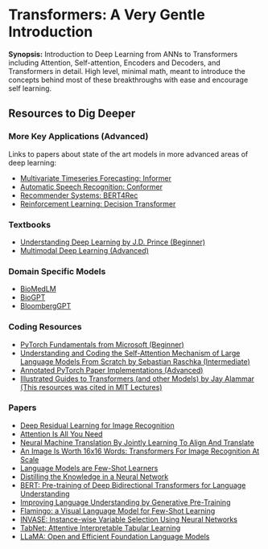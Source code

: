 # Transformers: A Very Gentle Introduction

**Synopsis:** Introduction to Deep Learning from ANNs to Transformers including Attention, Self-attention, Encoders and Decoders, and Transformers in detail. High level, minimal math, meant to introduce the concepts behind most of these breakthroughs with ease and encourage self learning.

## Resources to Dig Deeper

### More Key Applications (Advanced)

Links to papers about state of the art models in more advanced areas of deep learning:

- [Multivariate Timeseries Forecasting: Informer](https://arxiv.org/abs/2012.07436)
- [Automatic Speech Recognition: Conformer](https://arxiv.org/abs/2005.08100)
- [Recommender Systems: BERT4Rec](https://arxiv.org/abs/1904.06690)
- [Reinforcement Learning: Decision Transformer](https://arxiv.org/abs/2106.01345)

### Textbooks

- [Understanding Deep Learning by J.D. Prince (Beginner)](https://udlbook.github.io/udlbook/)
- [Multimodal Deep Learning (Advanced)](https://arxiv.org/abs/2301.04856)

### Domain Specific Models

- [BioMedLM](https://huggingface.co/stanford-crfm/BioMedLM)
- [BioGPT](https://github.com/microsoft/BioGPT)
- [BloombergGPT](https://arxiv.org/pdf/2303.17564v1.pdf)

### Coding Resources

- [PyTorch Fundamentals from Microsoft (Beginner)](https://learn.microsoft.com/en-us/training/paths/pytorch-fundamentals/)
- [Understanding and Coding the Self-Attention Mechanism of Large Language Models From Scratch  by Sebastian Raschka
(Intermediate)](https://sebastianraschka.com/blog/2023/self-attention-from-scratch.html)
- [Annotated PyTorch Paper Implementations (Advanced)](https://nn.labml.ai/index.html)
- [Illustrated Guides to Transformers (and other Models) by Jay Alammar (This resources was cited in MIT Lectures)](https://jalammar.github.io/)

### Papers

- [Deep Residual Learning for Image Recognition](https://arxiv.org/abs/1512.03385)
- [Attention Is All You Need](https://arxiv.org/pdf/1706.03762.pdf)
- [Neural Machine Translation By Jointly Learning To Align And Translate](https://arxiv.org/pdf/1409.0473.pdf)
- [An Image Is Worth 16x16 Words: Transformers For Image Recognition At Scale](https://arxiv.org/pdf/2010.11929.pdf)
- [Language Models are Few-Shot Learners](https://arxiv.org/abs/2005.14165)
- [Distilling the Knowledge in a Neural Network](https://arxiv.org/abs/1503.02531)
- [BERT: Pre-training of Deep Bidirectional Transformers for Language Understanding](https://arxiv.org/abs/1810.04805)
- [Improving Language Understanding by Generative Pre-Training](https://s3-us-west-2.amazonaws.com/openai-assets/research-covers/language-unsupervised/language_understanding_paper.pdf)
- [Flamingo: a Visual Language Model for Few-Shot Learning](https://arxiv.org/abs/2204.14198)
- [INVASE: Instance-wise Variable Selection Using Neural Networks](https://openreview.net/pdf?id=BJg_roAcK7)
- [TabNet: Attentive Interpretable Tabular Learning](https://arxiv.org/abs/1908.07442)
- [LLaMA: Open and Efficient Foundation Language Models](https://arxiv.org/abs/2302.13971)
